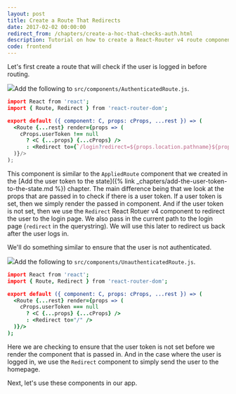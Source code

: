 ```yaml
---
layout: post
title: Create a Route That Redirects
date: 2017-02-02 00:00:00
redirect_from: /chapters/create-a-hoc-that-checks-auth.html
description: Tutorial on how to create a React-Router v4 route component that checks if a user is logged in to your React.js app and redirects.
code: frontend
---
```


Let's first create a route that will check if the user is logged in before routing.

<img class="code-marker" src="{{ site.url }}/assets/s.png" />Add the following to `src/components/AuthenticatedRoute.js`.

``` coffee
import React from 'react';
import { Route, Redirect } from 'react-router-dom';

export default ({ component: C, props: cProps, ...rest }) => (
  <Route {...rest} render={props => (
    cProps.userToken !== null
      ? <C {...props} {...cProps} />
      : <Redirect to={`/login?redirect=${props.location.pathname}${props.location.search}`} />
  )}/>
);
```

This component is similar to the `AppliedRoute` component that we created in the [Add the user token to the state]({% link _chapters/add-the-user-token-to-the-state.md %}) chapter. The main difference being that we look at the props that are passed in to check if there is a user token. If a user token is set, then we simply render the passed in component. And if the user token is not set, then we use the `Redirect` React Rotuer v4 component to redirect the user to the login page. We also pass in the current path to the login page (`redirect` in the querystring). We will use this later to redirect us back after the user logs in.

We'll do something similar to ensure that the user is not authenticated.

<img class="code-marker" src="{{ site.url }}/assets/s.png" />Add the following to `src/components/UnauthenticatedRoute.js`.

``` coffee
import React from 'react';
import { Route, Redirect } from 'react-router-dom';

export default ({ component: C, props: cProps, ...rest }) => (
  <Route {...rest} render={props => (
    cProps.userToken === null
      ? <C {...props} {...cProps} />
      : <Redirect to="/" />
  )}/>
);
```

Here we are checking to ensure that the user token is not set before we render the component that is passed in. And in the case where the user is logged in, we use the `Redirect` component to simply send the user to the homepage.

Next, let's use these components in our app.
